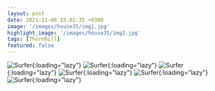 ```yaml
---
layout: post
date: 2021-11-06 15:01:35 +0300
image: '/images/house35/img1.jpg'
highlight_image: '/images/house35/img2.jpg'
tags: [Thornhill]
featured: false
---
```


![Surfer]({{site.baseurl}}/images/house35/img3.jpg){:loading="lazy"}
![Surfer]({{site.baseurl}}/images/house35/img4.jpg){:loading="lazy"}
![Surfer]({{site.baseurl}}/images/house35/img5.jpg){:loading="lazy"}
![Surfer]({{site.baseurl}}/images/house35/img6.jpg){:loading="lazy"}
![Surfer]({{site.baseurl}}/images/house35/img7.jpg){:loading="lazy"}
![Surfer]({{site.baseurl}}/images/house35/img8.jpg){:loading="lazy"}